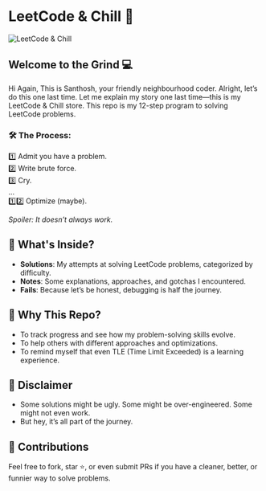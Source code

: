 # LeetCode & Chill 🍿

![LeetCode & Chill](![image](https://github.com/user-attachments/assets/4396bc27-866f-48f1-9f44-6366511e8b1a)
)

## Welcome to the Grind 💻

Hi Again, This is Santhosh, your friendly neighbourhood coder. Alright, let’s do this one last time. Let me explain my story one last time—this is my LeetCode & Chill store.
This repo is my 12-step program to solving LeetCode problems.

### 🛠 The Process:

1️⃣ Admit you have a problem.\
2️⃣ Write brute force.\
3️⃣ Cry.\
...\
1️⃣2️⃣ Optimize (maybe).

*Spoiler: It doesn’t always work.*

## 📂 What's Inside?

- **Solutions**: My attempts at solving LeetCode problems, categorized by difficulty.
- **Notes**: Some explanations, approaches, and gotchas I encountered.
- **Fails**: Because let’s be honest, debugging is half the journey.

## 🚀 Why This Repo?

- To track progress and see how my problem-solving skills evolve.
- To help others with different approaches and optimizations.
- To remind myself that even TLE (Time Limit Exceeded) is a learning experience.

## 📜 Disclaimer

- Some solutions might be ugly. Some might be over-engineered. Some might not even work.
- But hey, it’s all part of the journey.

## 🤝 Contributions

Feel free to fork, star ⭐, or even submit PRs if you have a cleaner, better, or funnier way to solve problems.

